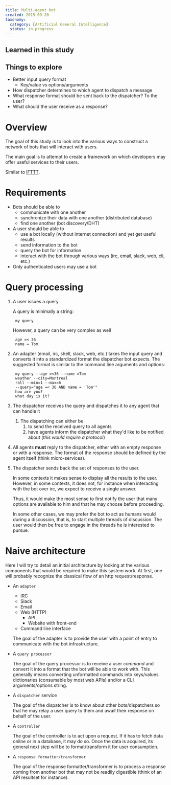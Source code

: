 ```yaml
---
title: Multi-agent bot
created: 2015-09-20
taxonomy:
  category: [Artificial General Intelligence]
  status: in progress
---
```


## Learned in this study

## Things to explore

* Better input query format
	* Key/value vs options/arguments
* How dispatcher determines to which agent to dispatch a message
* What response format should be sent back to the dispatcher? To the user?
* What should the user receive as a response?

# Overview

The goal of this study is to look into the various ways to construct a network of bots that will interact with users.

The main goal is to attempt to create a framework on which developers may offer useful services to their users.

Similar to [IFTTT](https://ifttt.com/).

# Requirements

* Bots should be able to
	* communicate with one another
	* synchronize their data with one another (distributed database)
	* find one another (bot discovery/DHT)
* A user should be able to 
	* use a bot locally (without internet connection) and yet get useful results
	* send information to the bot
	* query the bot for information
	* interact with the bot through various ways (irc, email, slack, web, cli, etc.)
* Only authenticated users may use a bot

# Query processing

1. A user issues a query

	A query is minimally a string:
	
		my query
	
	However, a query can be very complex as well
	
		age =< 36
		name = Tom

2. An adapter (email, irc, shell, slack, web, etc.) takes the input query and converts it into a standardized format the dispatcher bot expects. The suggested format is similar to the command line arguments and options:

		my query --age =<36 --name =Tom
		weather --city=Montreal
		roll --min=1 --max=6
		--query="age =< 36 AND name = 'Tom'"
		how are you?
		what day is it?

3. The dispatcher receives the query and dispatches it to any agent that can handle it
	1. The dispatching can either be 
		1. to send the received query to all agents
		2. have agents inform the dispatcher what they'd like to be notified about (*this would require a protocol*)

4. All agents **must** reply to the dispatcher, either with an empty response or with a response. The format of the response should be defined by the agent itself (think micro-services).

5. The dispatcher sends back the set of responses to the user.

	In some contexts it makes sense to display all the results to the user. However, in some contexts, it does not, for instance when interacting with the bot over irc, we expect to receive a single answer.

	Thus, it would make the most sense to first notify the user that many options are available to him and that he may choose before proceeding.

	In some other cases, we may prefer the bot to act as humans would during a discussion, that is, to start multiple threads of discussion. The user would then be free to engage in the threads he is interested to pursue.

# Naive architecture

Here I will try to detail an initial architecture by looking at the various components that would be required to make this system work. At first, one will probably recognize the classical flow of an http request/response.

* An `adapter`
	* IRC
	* Slack
	* Email
	* Web (HTTP)
		* API
		* Website with front-end
	* Command line interface

	The goal of the adapter is to provide the user with a point of entry to communicate with the bot infrastructure.

* A `query processor`

	The goal of the query processor is to receive a user *command* and convert it into a format that the bot will be able to work with. This generally means converting unformatted commands into keys/values dictionaries (consumable by most web APIs) and/or a CLI arguments/options string.

* A `dispatcher` service

	The goal of the dispatcher is to know about other bots/dispatchers so that he may relay a user query to them and await their response on behalf of the user.

* A `controller`

	The goal of the controller is to act upon a request. If it has to fetch data online or in a database, it may do so. Once the data is acquired, its general next step will be to format/transform it for user consumption.

* A `response formatter/transformer`

	The goal of the response formatter/transformer is to process a response coming from another bot that may not be readily digestible (think of an API resultset for instance).
